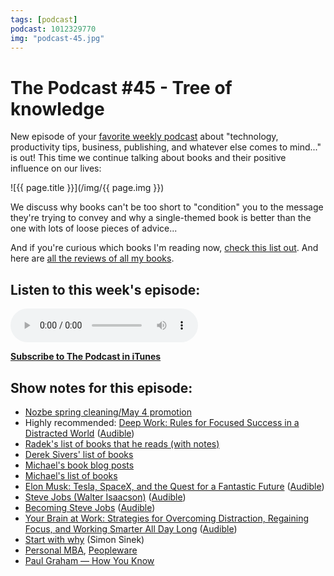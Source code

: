 ```yaml
---
tags: [podcast]
podcast: 1012329770
img: "podcast-45.jpg"
---
```


# The Podcast #45 - Tree of knowledge

New episode of your [favorite weekly podcast][p] about "technology, productivity tips, business, publishing, and whatever else comes to mind..." is out! This time we continue talking about books and their positive influence on our lives:

<!--More-->

![{{ page.title }}](/img/{{ page.img }})

We discuss why books can't be too short to "condition" you to the message they're trying to convey and why a single-themed book is better than the one with lots of loose pieces of advice...

And if you're curious which books I'm reading now, [check this list out](https://sliwinski.com/reading). And here are [all the reviews of all my books](/books). 

## Listen to this week's episode:

<audio controls>
<source src="https://files.nozbe.com/podcast/045.mp3" type="audio/mpeg">
</audio>

**[Subscribe to The Podcast in iTunes][i]**

## Show notes for this episode:

  * [Nozbe spring cleaning/May 4 promotion](https://nozbe.com/blog/starwars/)
  * Highly recommended: [Deep Work: Rules for Focused Success in a Distracted World](http://www.amazon.com/Deep-Work-Focused-Success-Distracted/dp/1455586692) ([Audible](http://www.audible.com/pd/Self-Development/Deep-Work-Audiobook/B0189PX1RQ))
  * [Radek's list of books that he reads (with notes)](http://radex.io/books/)
  * [Derek Sivers' list of books](https://sivers.org/book)
  * [Michael's book blog posts](http://sliwinski.com/tag/books)
  * [Michael's list of books](http://sliwinski.com/reading)
  * [Elon Musk: Tesla, SpaceX, and the Quest for a Fantastic Future](http://www.amazon.com/Elon-Musk-SpaceX-Fantastic-Future/dp/0062301233) ([Audible](http://www.audible.com/pd/Bios-Memoirs/Elon-Musk-Audiobook/B00UX8ODPM))
  * [Steve Jobs (Walter Isaacson)](http://www.amazon.com/Steve-Jobs-Walter-Isaacson/dp/1501127624/) ([Audible](http://www.audible.com/pd/Bios-Memoirs/Steve-Jobs-Audiobook/B005V0QI82/))
  * [Becoming Steve Jobs](http://www.amazon.com/Becoming-Steve-Jobs-Evolution-Visionary/dp/0385347405) ([Audible](https://www.google.pl/url?sa=t&rct=j&q=&esrc=s&source=web&cd=1&cad=rja&uact=8&ved=0ahUKEwjFl5_c4sDMAhWDFywKHZuQCNUQFggpMAA&url=http%3A%2F%2Fwww.audible.com%2Fpd%2FBios-Memoirs%2FBecoming-Steve-Jobs-Audiobook%2FB00R8HJRZM&usg=AFQjCNEGfl21H8Ilfunhp9yAh2Ejkn7pEQ))
  * [Your Brain at Work: Strategies for Overcoming Distraction, Regaining Focus, and Working Smarter All Day Long](http://www.amazon.com/Your-Brain-Work-Strategies-Distraction/dp/0061771295/) ([Audible](http://www.audible.com/pd/Business/Your-Brain-at-Work-Audiobook/B004S3GJYQ/))
  * [Start with why](https://www.startwithwhy.com/) (Simon Sinek)
  * [Personal MBA](http://www.amazon.com/Personal-MBA-Master-Art-Business/dp/1591845572), [Peopleware](http://www.amazon.com/Peopleware-Productive-Projects-Teams-3rd/dp/0321934113/ref=sr_1_1?s=books&ie=UTF8&qid=1462377014&sr=1-1&keywords=peopleware)
  * [Paul Graham — How You Know](http://www.paulgraham.com/know.html)

[e]: /podcast-45
[p]: /podcast
[n]: https://nozbe.com/?a=mike
[r]: https://michael.gratis/radex
[i]: https://michael.gratis/thepodcast